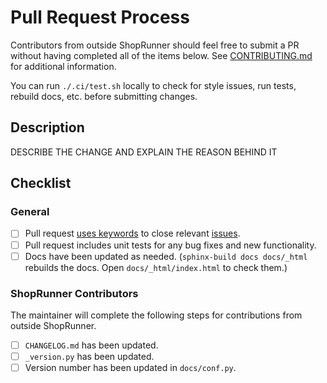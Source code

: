 # Pull Request Process

Contributors from outside ShopRunner should feel free to submit a PR without having completed all of the items below. See [CONTRIBUTING.md](https://github.com/ShopRunner/wildebeest/blob/main/CONTRIBUTING.md) for additional information.

You can run `./.ci/test.sh` locally to check for style issues, run tests, rebuild docs, etc. before submitting changes.

## Description

DESCRIBE THE CHANGE AND EXPLAIN THE REASON BEHIND IT

## Checklist

### General

- [ ] Pull request [uses keywords](https://help.github.com/en/articles/closing-issues-using-keywords) to close relevant [issues](https://github.com/ShopRunner/wildebeest/issues).
- [ ] Pull request includes unit tests for any bug fixes and new functionality.
- [ ] Docs have been updated as needed. (`sphinx-build docs docs/_html` rebuilds the docs. Open `docs/_html/index.html` to check them.)

### ShopRunner Contributors

The maintainer will complete the following steps for contributions from outside ShopRunner.

- [ ] `CHANGELOG.md` has been updated.
- [ ] `_version.py` has been updated.
- [ ] Version number has been updated in `docs/conf.py`.

